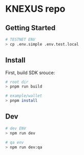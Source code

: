 # KNEXUS repo

## Getting Started

```bash
# TESTNET ENV
> cp .env.simple .env.test.local
```

## Install

First, build SDK srouce:

```bash
# root dir
> pnpm run build
```

```bash
# example/wallet
> pnpm install
```

## Dev

```bash
# dev ENV
> npm run dev
```

```bash
# qa env
> npm run dev:qa
```
